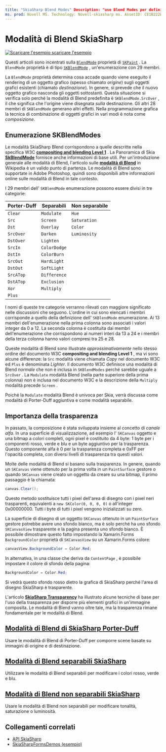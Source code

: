 ```yaml
---
title: "SkiaSharp Blend Modes" Description: "use Blend Modes per definire cosa accade quando gli oggetti grafici sono sovrapposti tra loro."
ms. prod: Novell MS. Technology: Novell-skiasharp ms. AssetID: CE1B222E-A2D0-4016-A532-EC1E59EE3D6B autore: davidbritch ms. Author: dabritch ms. Date: 08/23/2018 no-loc: [ Xamarin.Forms , Xamarin.Essentials ]
---
```


# <a name="skiasharp-blend-modes"></a>Modalità di Blend SkiaSharp

[![Scaricare ](~/media/shared/download.png) l'esempio scaricare l'esempio](https://docs.microsoft.com/samples/xamarin/xamarin-forms-samples/skiasharpforms-demos)

Questi articoli sono incentrati sulla [`BlendMode`](xref:SkiaSharp.SKPaint.BlendMode) proprietà di [`SKPaint`](xref:SkiaSharp.SKPaint) . La `BlendMode` proprietà è di tipo [`SKBlendMode`](xref:SkiaSharp.SKBlendMode) , un'enumerazione con 29 membri.

La `BlendMode` proprietà determina cosa accade quando viene eseguito il rendering di un oggetto grafico (spesso chiamato _origine_) sugli oggetti grafici esistenti (chiamato _destinazione_). In genere, si prevede che il nuovo oggetto grafico nasconda gli oggetti sottostanti. Questa situazione si verifica solo perché la modalità di Blend predefinita è `SKBlendMode.SrcOver` , il che significa che l'origine viene disegnata _sulla_ destinazione. Gli altri 28 membri di `SKBlendMode` generano altri effetti. Nella programmazione grafica la tecnica di combinazione di oggetti grafici in vari modi è nota come _composizione_.

## <a name="the-skblendmodes-enumeration"></a>Enumerazione SKBlendModes

Le modalità SkiaSharp Blend corrispondono a quelle descritte nella specifica W3C [**compositing and blending Level 1**](https://www.w3.org/TR/compositing-1/) . La Panoramica di Skia [**SkBlendMode**](https://skia.org/user/api/SkBlendMode_Overview) fornisce anche informazioni di base utili. Per un'introduzione generale alle modalità di Blend, l'articolo sulle [**modalità di Blend**](https://en.wikipedia.org/wiki/Blend_modes) in Wikipedia è un valido punto di partenza. Le modalità di Blend sono supportate in Adobe Photoshop, quindi sono disponibili altre informazioni online sulle modalità di Blend in tale contesto.

I 29 membri dell' `SKBlendMode` enumerazione possono essere divisi in tre categorie:

| Porter-Duff | Separabili    | Non separabile |
| ----------- | ------------ | ------------- |
| `Clear`     | `Modulate`   | `Hue`         |
| `Src`       | `Screen`     | `Saturation`  |
| `Dst`       | `Overlay`    | `Color`       |
| `SrcOver`   | `Darken`     | `Luminosity`  |
| `DstOver`   | `Lighten`    |               |
| `SrcIn`     | `ColorDodge` |               |
| `DstIn`     | `ColorBurn`  |               |
| `SrcOut`    | `HardLight`  |               |
| `DstOut`    | `SoftLight`  |               |
| `SrcATop`   | `Difference` |               |
| `DstATop`   | `Exclusion`  |               |
| `Xor`       | `Multiply`   |               |
| `Plus`      |              |               |

I nomi di queste tre categorie verranno rilevati con maggiore significato nelle discussioni che seguono. L'ordine in cui sono elencati i membri corrisponde a quello della definizione dell' `SKBlendMode` enumerazione. Ai 13 membri dell'enumerazione nella prima colonna sono associati i valori integer da 0 a 12. La seconda colonna è costituita dai membri dell'enumerazione che corrispondono ai numeri interi da 13 a 24 e i membri della terza colonna hanno valori compresi tra 25 e 28.

Queste modalità di Blend sono illustrate _approssimativamente_ nello stesso ordine del documento W3C **compositing and blending Level 1** , ma vi sono alcune differenze: la `Src` modalità viene chiamata _Copy_ nel documento W3C ed `Plus` è denominata _Lighter_. Il documento W3C definisce una modalità di Blend _normale_ che non è inclusa in `SKBlendModes` perché sarebbe uguale a `SrcOver` . La `Modulate` modalità Blend (nella parte superiore della prima colonna) non è inclusa nel documento W3C e la descrizione della `Multiply` modalità precede `Screen` .

Poiché la `Modulate` modalità Blend è univoca per Skia, verrà discussa come modalità di Porter-Duff aggiuntiva e come modalità separabile.

## <a name="the-importance-of-transparency"></a>Importanza della trasparenza

In passato, la composizione è stata sviluppata insieme al concetto di _canale alfa_. In una superficie di visualizzazione, ad esempio l' `SKCanvas` oggetto e una bitmap a colori completi, ogni pixel è costituito da 4 byte: 1 byte per i componenti rosso, verde e blu e un byte aggiuntivo per la trasparenza. Questo componente alfa è 0 per la trasparenza completa e 0xFF per l'opacità completa, con diversi livelli di trasparenza tra questi valori.

Molte delle modalità di Blend si basano sulla trasparenza. In genere, quando un `SKCanvas` viene ottenuto per la prima volta in un `PaintSurface` gestore o quando `SKCanvas` viene creato un oggetto da creare su una bitmap, il primo passaggio è la chiamata:

```csharp
canvas.Clear();
```

Questo metodo sostituisce tutti i pixel dell'area di disegno con i pixel neri trasparenti, equivalenti a `new SKColor(0, 0, 0, 0)` o all'integer 0x00000000. Tutti i byte di tutti i pixel vengono inizializzati su zero.

La superficie di disegno di un oggetto `SKCanvas` ottenuto in un `PaintSurface` gestore potrebbe avere uno sfondo bianco, ma è solo perché ha uno sfondo `SKCanvasView` trasparente e la pagina presenta uno sfondo bianco. È possibile dimostrare questo fatto impostando la Xamarin.Forms `BackgroundColor` proprietà di `SKCanvasView` su un Xamarin.Forms colore:

```csharp
canvasView.BackgroundColor = Color.Red;
```

In alternativa, in una classe che deriva da `ContentPage` , è possibile impostare il colore di sfondo della pagina:

```csharp
BackgroundColor = Color.Red;
```

Si vedrà questo sfondo rosso dietro la grafica di SkiaSharp perché l'area di disegno SkiaSharp è trasparente.

L'articolo [**SkiaSharp Transparency**](../../basics/transparency.md) ha illustrato alcune tecniche di base per l'uso della trasparenza per disporre più elementi grafici in un'immagine composita. Le modalità di Blend vanno oltre tale, ma la trasparenza rimane fondamentale per le modalità di Blend.

## <a name="skiasharp-porter-duff-blend-modes"></a>[Modalità di Blend di SkiaSharp Porter-Duff](porter-duff.md)

Usare le modalità di Blend di Porter-Duff per comporre scene basate su immagini di origine e di destinazione.

## <a name="skiasharp-separable-blend-modes"></a>[Modalità di Blend separabili SkiaSharp](separable.md)

Utilizzare le modalità di Blend separabili per modificare i colori rosso, verde e blu.

## <a name="skiasharp-non-separable-blend-modes"></a>[Modalità di Blend non separabili SkiaSharp](non-separable.md)

Usare le modalità di Blend non separabili per modificare tonalità, saturazione o luminosità.

## <a name="related-links"></a>Collegamenti correlati

- [API SkiaSharp](https://docs.microsoft.com/dotnet/api/skiasharp)
- [SkiaSharpFormsDemos (esempio)](https://docs.microsoft.com/samples/xamarin/xamarin-forms-samples/skiasharpforms-demos)
